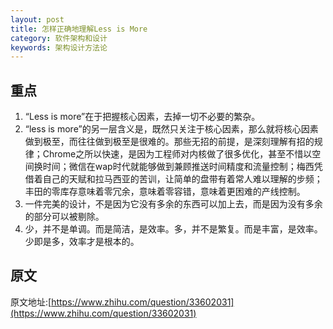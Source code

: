 ```yaml
---
layout: post
title: 怎样正确地理解Less is More
category: 软件架构和设计
keywords: 架构设计方法论
---
```


## 重点
1. “Less is more”在于把握核心因素，去掉一切不必要的繁杂。
2. “less is more”的另一层含义是，既然只关注于核心因素，那么就将核心因素做到极至，而往往做到极至是很难的。那些无招的前提，是深刻理解有招的规律；Chrome之所以快速，是因为工程师对内核做了很多优化，甚至不惜以空间换时间；微信在wap时代就能够做到兼顾推送时间精度和流量控制；梅西凭借着自己的天赋和拉马西亚的苦训，让简单的盘带有着常人难以理解的步频；丰田的零库存意味着零冗余，意味着零容错，意味着更困难的产线控制。
3. 一件完美的设计，不是因为它没有多余的东西可以加上去，而是因为没有多余的部分可以被剔除。
4. 少，并不是单调。而是简洁，是效率。多，并不是繁复。而是丰富，是效率。少即是多，效率才是根本的。

## 原文
原文地址:[https://www.zhihu.com/question/33602031](https://www.zhihu.com/question/33602031)



